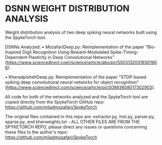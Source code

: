# DSNN WEIGHT DISTRIBUTION ANALYSIS
Weight distribution analysis of two deep spiking neural networks built using the SpykeTorch tool.

DSNNs Analyzed:
• MozafariDeep.py: Reimplementation of the paper "Bio-Inspired Digit Recognition Using Reward-Modulated Spike-Timing- Dependent Plasticity in Deep Convolutional Networks" (https://www.sciencedirect.com/science/article/abs/pii/S0031320319301906).

• KheradpishehDeep.py: Reimplementation of the paper "STDP-based spiking deep convolutional neural networks for object recognition" (https://www.sciencedirect.com/science/article/pii/S0893608017302903).

All code for both of the networks analyzed and the SpykeTorch tool are copied directly from the SpykeTorch GitHub repo: https://github.com/miladmozafari/SpykeTorch 

The original files contained in this repo are: extractor.py, hist.py, parser.py, sparse.py, and kherweights.txt - ALL OTHER FILES ARE FROM THE SPYKETORCH REPO, please direct any issues or questions concerning these files to the author's repo: https://github.com/miladmozafari/SpykeTorch 
